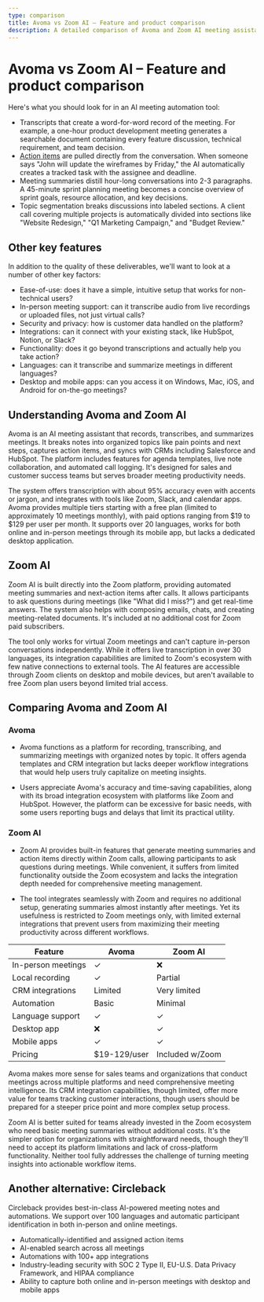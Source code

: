 ```yaml
---
type: comparison
title: Avoma vs Zoom AI – Feature and product comparison
description: A detailed comparison of Avoma and Zoom AI meeting assistants, evaluating transcription quality, action item capture, meeting summaries, topic segmentation, and other key features for AI meeting automation tools.
---
```


# Avoma vs Zoom AI – Feature and product comparison

Here's what you should look for in an AI meeting automation tool:  
* Transcripts that create a word-for-word record of the meeting. For example, a one-hour product development meeting generates a searchable document containing every feature discussion, technical requirement, and team decision.
* [Action items](/releases/add-action-items-to-meetings) are pulled directly from the conversation. When someone says "John will update the wireframes by Friday," the AI automatically creates a tracked task with the assignee and deadline.
* Meeting summaries distill hour-long conversations into 2-3 paragraphs. A 45-minute sprint planning meeting becomes a concise overview of sprint goals, resource allocation, and key decisions.
* Topic segmentation breaks discussions into labeled sections. A client call covering multiple projects is automatically divided into sections like "Website Redesign," "Q1 Marketing Campaign," and "Budget Review."

## Other key features
In addition to the quality of these deliverables, we'll want to look at a number of other key factors:
* Ease-of-use: does it have a simple, intuitive setup that works for non-technical users?
* In-person meeting support: can it transcribe audio from live recordings or uploaded files, not just virtual calls?
* Security and privacy: how is customer data handled on the platform?
* Integrations: can it connect with your existing stack, like HubSpot, Notion, or Slack?
* Functionality: does it go beyond transcriptions and actually help you take action?
* Languages: can it transcribe and summarize meetings in different languages?
* Desktop and mobile apps: can you access it on Windows, Mac, iOS, and Android for on-the-go meetings?

## Understanding Avoma and Zoom AI
Avoma is an AI meeting assistant that records, transcribes, and summarizes meetings. It breaks notes into organized topics like pain points and next steps, captures action items, and syncs with CRMs including Salesforce and HubSpot. The platform includes features for agenda templates, live note collaboration, and automated call logging. It's designed for sales and customer success teams but serves broader meeting productivity needs.

The system offers transcription with about 95% accuracy even with accents or jargon, and integrates with tools like Zoom, Slack, and calendar apps. Avoma provides multiple tiers starting with a free plan (limited to approximately 10 meetings monthly), with paid options ranging from $19 to $129 per user per month. It supports over 20 languages, works for both online and in-person meetings through its mobile app, but lacks a dedicated desktop application.

## Zoom AI

Zoom AI is built directly into the Zoom platform, providing automated meeting summaries and next-action items after calls. It allows participants to ask questions during meetings (like "What did I miss?") and get real-time answers. The system also helps with composing emails, chats, and creating meeting-related documents. It's included at no additional cost for Zoom paid subscribers.

The tool only works for virtual Zoom meetings and can't capture in-person conversations independently. While it offers live transcription in over 30 languages, its integration capabilities are limited to Zoom's ecosystem with few native connections to external tools. The AI features are accessible through Zoom clients on desktop and mobile devices, but aren't available to free Zoom plan users beyond limited trial access.

## Comparing Avoma and Zoom AI

### Avoma

* Avoma functions as a platform for recording, transcribing, and summarizing meetings with organized notes by topic. It offers agenda templates and CRM integration but lacks deeper workflow integrations that would help users truly capitalize on meeting insights.

* Users appreciate Avoma's accuracy and time-saving capabilities, along with its broad integration ecosystem with platforms like Zoom and HubSpot. However, the platform can be excessive for basic needs, with some users reporting bugs and delays that limit its practical utility.

### Zoom AI

* Zoom AI provides built-in features that generate meeting summaries and action items directly within Zoom calls, allowing participants to ask questions during meetings. While convenient, it suffers from limited functionality outside the Zoom ecosystem and lacks the integration depth needed for comprehensive meeting management.

* The tool integrates seamlessly with Zoom and requires no additional setup, generating summaries almost instantly after meetings. Yet its usefulness is restricted to Zoom meetings only, with limited external integrations that prevent users from maximizing their meeting productivity across different workflows.

| Feature | Avoma | Zoom AI |
|---------|-------|---------|
| In-person meetings | ✓ | ❌ |
| Local recording | ✓ | Partial |
| CRM integrations | Limited | Very limited |
| Automation | Basic | Minimal |
| Language support | ✓ | ✓ |
| Desktop app | ❌ | ✓ |
| Mobile apps | ✓ | ✓ |
| Pricing | $19-129/user | Included w/Zoom |

Avoma makes more sense for sales teams and organizations that conduct meetings across multiple platforms and need comprehensive meeting intelligence. Its CRM integration capabilities, though limited, offer more value for teams tracking customer interactions, though users should be prepared for a steeper price point and more complex setup process.

Zoom AI is better suited for teams already invested in the Zoom ecosystem who need basic meeting summaries without additional costs. It's the simpler option for organizations with straightforward needs, though they'll need to accept its platform limitations and lack of cross-platform functionality. Neither tool fully addresses the challenge of turning meeting insights into actionable workflow items.

## Another alternative: Circleback
Circleback provides best-in-class AI-powered meeting notes and automations. We support over 100 languages and automatic participant identification in both in-person and online meetings.
* Automatically-identified and assigned action items
* AI-enabled search across all meetings
* Automations with 100+ app integrations
* Industry-leading security with SOC 2 Type II, EU-U.S. Data Privacy Framework, and HIPAA compliance
* Ability to capture both online and in-person meetings with desktop and mobile apps